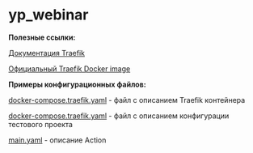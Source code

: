 # yp_webinar

**Полезные ссылки:**

[Документация Traefik](https://doc.traefik.io/traefik/)

[Официальный Traefik Docker image](https://hub.docker.com/_/traefik)

**Примеры конфигурационных файлов:**

[docker-compose.traefik.yaml](https://github.com/evgfitil/yp_webinar/blob/master/docker-compose.traefik.yaml) - файл с описанием Traefik контейнера

[docker-compose.traefik.yaml](https://github.com/evgfitil/yp_webinar/blob/master/docker-compose.yaml) - файл с описанием конфигурации тестового проекта

[main.yaml](https://github.com/evgfitil/yp_webinar/blob/master/.github/workflows/main.yml) - описание Action
